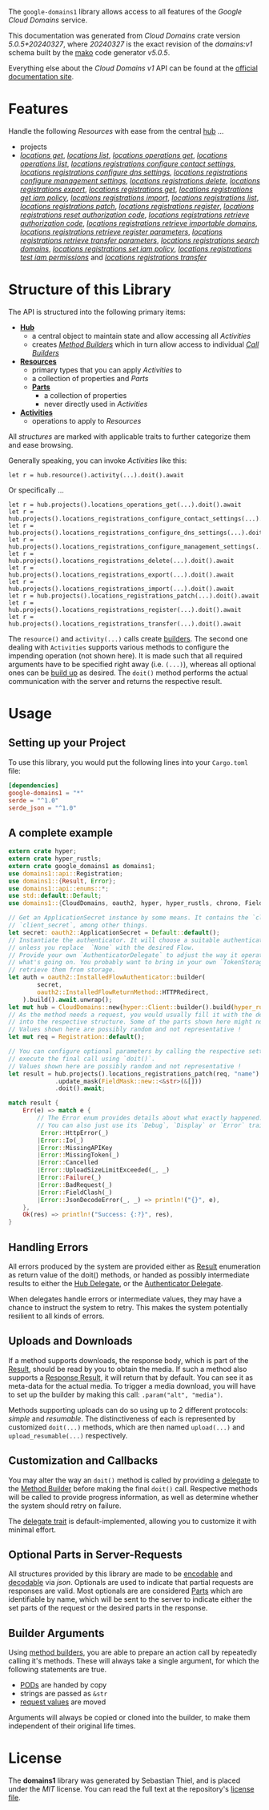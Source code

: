 <!---
DO NOT EDIT !
This file was generated automatically from 'src/generator/templates/api/README.md.mako'
DO NOT EDIT !
-->
The `google-domains1` library allows access to all features of the *Google Cloud Domains* service.

This documentation was generated from *Cloud Domains* crate version *5.0.5+20240327*, where *20240327* is the exact revision of the *domains:v1* schema built by the [mako](http://www.makotemplates.org/) code generator *v5.0.5*.

Everything else about the *Cloud Domains* *v1* API can be found at the
[official documentation site](https://cloud.google.com/domains/).
# Features

Handle the following *Resources* with ease from the central [hub](https://docs.rs/google-domains1/5.0.5+20240327/google_domains1/CloudDomains) ...

* projects
 * [*locations get*](https://docs.rs/google-domains1/5.0.5+20240327/google_domains1/api::ProjectLocationGetCall), [*locations list*](https://docs.rs/google-domains1/5.0.5+20240327/google_domains1/api::ProjectLocationListCall), [*locations operations get*](https://docs.rs/google-domains1/5.0.5+20240327/google_domains1/api::ProjectLocationOperationGetCall), [*locations operations list*](https://docs.rs/google-domains1/5.0.5+20240327/google_domains1/api::ProjectLocationOperationListCall), [*locations registrations configure contact settings*](https://docs.rs/google-domains1/5.0.5+20240327/google_domains1/api::ProjectLocationRegistrationConfigureContactSettingCall), [*locations registrations configure dns settings*](https://docs.rs/google-domains1/5.0.5+20240327/google_domains1/api::ProjectLocationRegistrationConfigureDnsSettingCall), [*locations registrations configure management settings*](https://docs.rs/google-domains1/5.0.5+20240327/google_domains1/api::ProjectLocationRegistrationConfigureManagementSettingCall), [*locations registrations delete*](https://docs.rs/google-domains1/5.0.5+20240327/google_domains1/api::ProjectLocationRegistrationDeleteCall), [*locations registrations export*](https://docs.rs/google-domains1/5.0.5+20240327/google_domains1/api::ProjectLocationRegistrationExportCall), [*locations registrations get*](https://docs.rs/google-domains1/5.0.5+20240327/google_domains1/api::ProjectLocationRegistrationGetCall), [*locations registrations get iam policy*](https://docs.rs/google-domains1/5.0.5+20240327/google_domains1/api::ProjectLocationRegistrationGetIamPolicyCall), [*locations registrations import*](https://docs.rs/google-domains1/5.0.5+20240327/google_domains1/api::ProjectLocationRegistrationImportCall), [*locations registrations list*](https://docs.rs/google-domains1/5.0.5+20240327/google_domains1/api::ProjectLocationRegistrationListCall), [*locations registrations patch*](https://docs.rs/google-domains1/5.0.5+20240327/google_domains1/api::ProjectLocationRegistrationPatchCall), [*locations registrations register*](https://docs.rs/google-domains1/5.0.5+20240327/google_domains1/api::ProjectLocationRegistrationRegisterCall), [*locations registrations reset authorization code*](https://docs.rs/google-domains1/5.0.5+20240327/google_domains1/api::ProjectLocationRegistrationResetAuthorizationCodeCall), [*locations registrations retrieve authorization code*](https://docs.rs/google-domains1/5.0.5+20240327/google_domains1/api::ProjectLocationRegistrationRetrieveAuthorizationCodeCall), [*locations registrations retrieve importable domains*](https://docs.rs/google-domains1/5.0.5+20240327/google_domains1/api::ProjectLocationRegistrationRetrieveImportableDomainCall), [*locations registrations retrieve register parameters*](https://docs.rs/google-domains1/5.0.5+20240327/google_domains1/api::ProjectLocationRegistrationRetrieveRegisterParameterCall), [*locations registrations retrieve transfer parameters*](https://docs.rs/google-domains1/5.0.5+20240327/google_domains1/api::ProjectLocationRegistrationRetrieveTransferParameterCall), [*locations registrations search domains*](https://docs.rs/google-domains1/5.0.5+20240327/google_domains1/api::ProjectLocationRegistrationSearchDomainCall), [*locations registrations set iam policy*](https://docs.rs/google-domains1/5.0.5+20240327/google_domains1/api::ProjectLocationRegistrationSetIamPolicyCall), [*locations registrations test iam permissions*](https://docs.rs/google-domains1/5.0.5+20240327/google_domains1/api::ProjectLocationRegistrationTestIamPermissionCall) and [*locations registrations transfer*](https://docs.rs/google-domains1/5.0.5+20240327/google_domains1/api::ProjectLocationRegistrationTransferCall)




# Structure of this Library

The API is structured into the following primary items:

* **[Hub](https://docs.rs/google-domains1/5.0.5+20240327/google_domains1/CloudDomains)**
    * a central object to maintain state and allow accessing all *Activities*
    * creates [*Method Builders*](https://docs.rs/google-domains1/5.0.5+20240327/google_domains1/client::MethodsBuilder) which in turn
      allow access to individual [*Call Builders*](https://docs.rs/google-domains1/5.0.5+20240327/google_domains1/client::CallBuilder)
* **[Resources](https://docs.rs/google-domains1/5.0.5+20240327/google_domains1/client::Resource)**
    * primary types that you can apply *Activities* to
    * a collection of properties and *Parts*
    * **[Parts](https://docs.rs/google-domains1/5.0.5+20240327/google_domains1/client::Part)**
        * a collection of properties
        * never directly used in *Activities*
* **[Activities](https://docs.rs/google-domains1/5.0.5+20240327/google_domains1/client::CallBuilder)**
    * operations to apply to *Resources*

All *structures* are marked with applicable traits to further categorize them and ease browsing.

Generally speaking, you can invoke *Activities* like this:

```Rust,ignore
let r = hub.resource().activity(...).doit().await
```

Or specifically ...

```ignore
let r = hub.projects().locations_operations_get(...).doit().await
let r = hub.projects().locations_registrations_configure_contact_settings(...).doit().await
let r = hub.projects().locations_registrations_configure_dns_settings(...).doit().await
let r = hub.projects().locations_registrations_configure_management_settings(...).doit().await
let r = hub.projects().locations_registrations_delete(...).doit().await
let r = hub.projects().locations_registrations_export(...).doit().await
let r = hub.projects().locations_registrations_import(...).doit().await
let r = hub.projects().locations_registrations_patch(...).doit().await
let r = hub.projects().locations_registrations_register(...).doit().await
let r = hub.projects().locations_registrations_transfer(...).doit().await
```

The `resource()` and `activity(...)` calls create [builders][builder-pattern]. The second one dealing with `Activities`
supports various methods to configure the impending operation (not shown here). It is made such that all required arguments have to be
specified right away (i.e. `(...)`), whereas all optional ones can be [build up][builder-pattern] as desired.
The `doit()` method performs the actual communication with the server and returns the respective result.

# Usage

## Setting up your Project

To use this library, you would put the following lines into your `Cargo.toml` file:

```toml
[dependencies]
google-domains1 = "*"
serde = "^1.0"
serde_json = "^1.0"
```

## A complete example

```Rust
extern crate hyper;
extern crate hyper_rustls;
extern crate google_domains1 as domains1;
use domains1::api::Registration;
use domains1::{Result, Error};
use domains1::api::enums::*;
use std::default::Default;
use domains1::{CloudDomains, oauth2, hyper, hyper_rustls, chrono, FieldMask};

// Get an ApplicationSecret instance by some means. It contains the `client_id` and
// `client_secret`, among other things.
let secret: oauth2::ApplicationSecret = Default::default();
// Instantiate the authenticator. It will choose a suitable authentication flow for you,
// unless you replace  `None` with the desired Flow.
// Provide your own `AuthenticatorDelegate` to adjust the way it operates and get feedback about
// what's going on. You probably want to bring in your own `TokenStorage` to persist tokens and
// retrieve them from storage.
let auth = oauth2::InstalledFlowAuthenticator::builder(
        secret,
        oauth2::InstalledFlowReturnMethod::HTTPRedirect,
    ).build().await.unwrap();
let mut hub = CloudDomains::new(hyper::Client::builder().build(hyper_rustls::HttpsConnectorBuilder::new().with_native_roots().unwrap().https_or_http().enable_http1().build()), auth);
// As the method needs a request, you would usually fill it with the desired information
// into the respective structure. Some of the parts shown here might not be applicable !
// Values shown here are possibly random and not representative !
let mut req = Registration::default();

// You can configure optional parameters by calling the respective setters at will, and
// execute the final call using `doit()`.
// Values shown here are possibly random and not representative !
let result = hub.projects().locations_registrations_patch(req, "name")
             .update_mask(FieldMask::new::<&str>(&[]))
             .doit().await;

match result {
    Err(e) => match e {
        // The Error enum provides details about what exactly happened.
        // You can also just use its `Debug`, `Display` or `Error` traits
         Error::HttpError(_)
        |Error::Io(_)
        |Error::MissingAPIKey
        |Error::MissingToken(_)
        |Error::Cancelled
        |Error::UploadSizeLimitExceeded(_, _)
        |Error::Failure(_)
        |Error::BadRequest(_)
        |Error::FieldClash(_)
        |Error::JsonDecodeError(_, _) => println!("{}", e),
    },
    Ok(res) => println!("Success: {:?}", res),
}

```
## Handling Errors

All errors produced by the system are provided either as [Result](https://docs.rs/google-domains1/5.0.5+20240327/google_domains1/client::Result) enumeration as return value of
the doit() methods, or handed as possibly intermediate results to either the
[Hub Delegate](https://docs.rs/google-domains1/5.0.5+20240327/google_domains1/client::Delegate), or the [Authenticator Delegate](https://docs.rs/yup-oauth2/*/yup_oauth2/trait.AuthenticatorDelegate.html).

When delegates handle errors or intermediate values, they may have a chance to instruct the system to retry. This
makes the system potentially resilient to all kinds of errors.

## Uploads and Downloads
If a method supports downloads, the response body, which is part of the [Result](https://docs.rs/google-domains1/5.0.5+20240327/google_domains1/client::Result), should be
read by you to obtain the media.
If such a method also supports a [Response Result](https://docs.rs/google-domains1/5.0.5+20240327/google_domains1/client::ResponseResult), it will return that by default.
You can see it as meta-data for the actual media. To trigger a media download, you will have to set up the builder by making
this call: `.param("alt", "media")`.

Methods supporting uploads can do so using up to 2 different protocols:
*simple* and *resumable*. The distinctiveness of each is represented by customized
`doit(...)` methods, which are then named `upload(...)` and `upload_resumable(...)` respectively.

## Customization and Callbacks

You may alter the way an `doit()` method is called by providing a [delegate](https://docs.rs/google-domains1/5.0.5+20240327/google_domains1/client::Delegate) to the
[Method Builder](https://docs.rs/google-domains1/5.0.5+20240327/google_domains1/client::CallBuilder) before making the final `doit()` call.
Respective methods will be called to provide progress information, as well as determine whether the system should
retry on failure.

The [delegate trait](https://docs.rs/google-domains1/5.0.5+20240327/google_domains1/client::Delegate) is default-implemented, allowing you to customize it with minimal effort.

## Optional Parts in Server-Requests

All structures provided by this library are made to be [encodable](https://docs.rs/google-domains1/5.0.5+20240327/google_domains1/client::RequestValue) and
[decodable](https://docs.rs/google-domains1/5.0.5+20240327/google_domains1/client::ResponseResult) via *json*. Optionals are used to indicate that partial requests are responses
are valid.
Most optionals are are considered [Parts](https://docs.rs/google-domains1/5.0.5+20240327/google_domains1/client::Part) which are identifiable by name, which will be sent to
the server to indicate either the set parts of the request or the desired parts in the response.

## Builder Arguments

Using [method builders](https://docs.rs/google-domains1/5.0.5+20240327/google_domains1/client::CallBuilder), you are able to prepare an action call by repeatedly calling it's methods.
These will always take a single argument, for which the following statements are true.

* [PODs][wiki-pod] are handed by copy
* strings are passed as `&str`
* [request values](https://docs.rs/google-domains1/5.0.5+20240327/google_domains1/client::RequestValue) are moved

Arguments will always be copied or cloned into the builder, to make them independent of their original life times.

[wiki-pod]: http://en.wikipedia.org/wiki/Plain_old_data_structure
[builder-pattern]: http://en.wikipedia.org/wiki/Builder_pattern
[google-go-api]: https://github.com/google/google-api-go-client

# License
The **domains1** library was generated by Sebastian Thiel, and is placed
under the *MIT* license.
You can read the full text at the repository's [license file][repo-license].

[repo-license]: https://github.com/Byron/google-apis-rsblob/main/LICENSE.md

